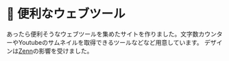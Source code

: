 # 🔨 便利なウェブツール

あったら便利そうなウェブツールを集めたサイトを作りました。文字数カウンターやYoutubeのサムネイルを取得できるツールなどなど用意しています。
デザインは[Zenn](https://zenn.dev)の影響を受けました。

